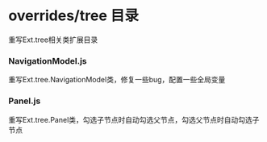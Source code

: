 # overrides/tree 目录

重写Ext.tree相关类扩展目录

### NavigationModel.js

重写Ext.tree.NavigationModel类，修复一些bug，配置一些全局变量

### Panel.js

重写Ext.tree.Panel类，勾选子节点时自动勾选父节点，勾选父节点时自动勾选子节点